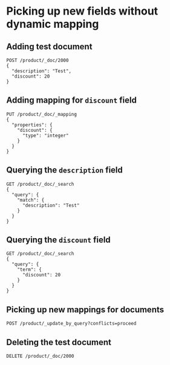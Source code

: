 # Picking up new fields without dynamic mapping

## Adding test document

```
POST /product/_doc/2000
{
  "description": "Test",
  "discount": 20
}
```

## Adding mapping for `discount` field

```
PUT /product/_doc/_mapping
{
  "properties": {
    "discount": {
      "type": "integer"
    }
  }
}
```

## Querying the `description` field

```
GET /product/_doc/_search
{
  "query": {
    "match": {
      "description": "Test"
    }
  }
}
```

## Querying the `discount` field

```
GET /product/_doc/_search
{
  "query": {
    "term": {
      "discount": 20
    }
  }
}
```

## Picking up new mappings for documents

```
POST /product/_update_by_query?conflicts=proceed
```

## Deleting the test document

```
DELETE /product/_doc/2000
```
